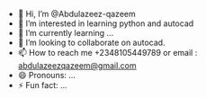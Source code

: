 - 👋 Hi, I’m @Abdulazeez-qazeem
- 👀 I’m interested in learning python and autocad
- 🌱 I’m currently learning ...
- 💞️ I’m looking to collaborate on autocad.
- 📫 How to reach me +2348105449789 or email : abdulazeezqazeem@gmail.com
- 😄 Pronouns: ...
- ⚡ Fun fact: ...

<!---
Abdulazeez-qazeem/Abdulazeez-qazeem is a ✨ special ✨ repository because its `README.md` (this file) appears on your GitHub profile.
You can click the Preview link to take a look at your changes.
--->
